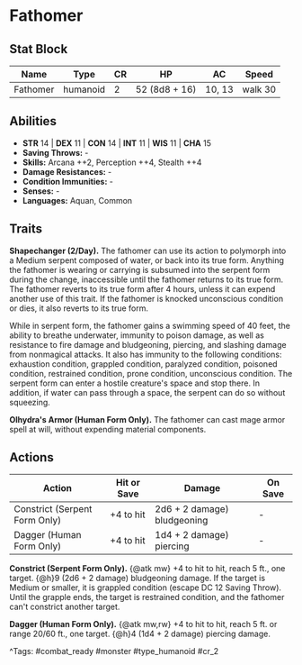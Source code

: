 # Fathomer

## Stat Block

| Name | Type | CR | HP | AC | Speed |
|------|------|----|----|----|-------|
| Fathomer | humanoid | 2 | 52 (8d8 + 16) | 10, 13 | walk 30 |

## Abilities

- **STR** 14 | **DEX** 11 | **CON** 14 | **INT** 11 | **WIS** 11 | **CHA** 15
- **Saving Throws:** -  
- **Skills:** Arcana ++2, Perception ++4, Stealth ++4  
- **Damage Resistances:** -  
- **Condition Immunities:** -  
- **Senses:** -  
- **Languages:** Aquan, Common

## Traits

**Shapechanger (2/Day).** The fathomer can use its action to polymorph into a Medium serpent composed of water, or back into its true form. Anything the fathomer is wearing or carrying is subsumed into the serpent form during the change, inaccessible until the fathomer returns to its true form. The fathomer reverts to its true form after 4 hours, unless it can expend another use of this trait. If the fathomer is knocked unconscious condition or dies, it also reverts to its true form.

While in serpent form, the fathomer gains a swimming speed of 40 feet, the ability to breathe underwater, immunity to poison damage, as well as resistance to fire damage and bludgeoning, piercing, and slashing damage from nonmagical attacks. It also has immunity to the following conditions: exhaustion condition, grappled condition, paralyzed condition, poisoned condition, restrained condition, prone condition, unconscious condition. The serpent form can enter a hostile creature's space and stop there. In addition, if water can pass through a space, the serpent can do so without squeezing.

**Olhydra's Armor (Human Form Only).** The fathomer can cast mage armor spell at will, without expending material components.


## Actions

| Action | Hit or Save | Damage | On Save |
|--------|--------------|--------|----------|
| Constrict (Serpent Form Only) | +4 to hit | 2d6 + 2 damage) bludgeoning | - |
| Dagger (Human Form Only) | +4 to hit | 1d4 + 2 damage) piercing | - |

**Constrict (Serpent Form Only).** {@atk mw} +4 to hit to hit, reach 5 ft., one target. {@h}9 (2d6 + 2 damage) bludgeoning damage. If the target is Medium or smaller, it is grappled condition (escape DC 12 Saving Throw). Until the grapple ends, the target is restrained condition, and the fathomer can't constrict another target.

**Dagger (Human Form Only).** {@atk mw,rw} +4 to hit to hit, reach 5 ft. or range 20/60 ft., one target. {@h}4 (1d4 + 2 damage) piercing damage.


^Tags: #combat_ready #monster #type_humanoid #cr_2